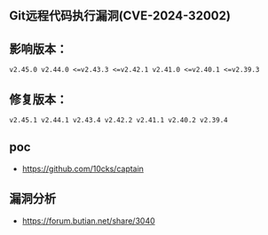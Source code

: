 ## Git远程代码执行漏洞(CVE-2024-32002)



## 影响版本：

```
v2.45.0 v2.44.0 <=v2.43.3 <=v2.42.1 v2.41.0 <=v2.40.1 <=v2.39.3
```

## 修复版本：

```
v2.45.1 v2.44.1 v2.43.4 v2.42.2 v2.41.1 v2.40.2 v2.39.4
```



## poc

- https://github.com/10cks/captain 



## 漏洞分析

- https://forum.butian.net/share/3040
